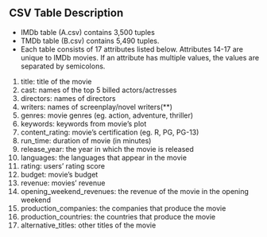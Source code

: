 ## CSV Table Description
- IMDb table (A.csv) contains 3,500 tuples 
- TMDb table (B.csv) contains 5,490 tuples. 
- Each table consists of 17 attributes listed below. Attributes 14-17 are unique to IMDb movies. If an attribute has multiple values, the values are separated by semicolons.
1. title: title of the movie
2. cast:	names of the top 5 billed actors/actresses
3. directors: names of directors
4. writers: names of screenplay/novel writers(**)
5. genres:	movie genres (eg. action, adventure, thriller)
6. keywords:	keywords from movie’s plot
7. content_rating:	movie’s certification (eg. R, PG, PG-13)
8. run_time: duration of movie (in minutes)
9. release_year:	the year in which the movie is released
10. languages: the languages that appear in the movie
11. rating:	users’ rating score
12. budget:	movie’s budget
13. revenue: movies’ revenue
14. opening_weekend_revenues: the revenue of the movie in the opening weekend
15. production_companies: the companies that produce the movie
16. production_countries:	the countries that produce the movie
17. alternative_titles:	other titles of the movie



